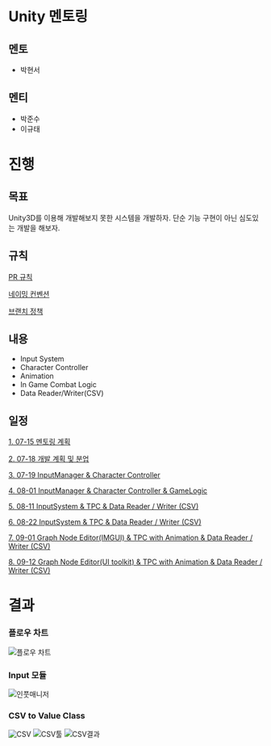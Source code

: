 # Unity 멘토링
## 멘토
* 박현서
## 멘티
* 박준수
* 이규태

# 진행
## 목표
Unity3D를 이용해 개발해보지 못한 시스템을 개발하자. 단순 기능 구현이 아닌 심도있는 개발을 해보자.


## 규칙

[PR 규칙](https://www.notion.so/PR-2b420c7d0e1e426fbebcbf200f384c4f)

[네이밍 컨벤션](https://www.notion.so/81238e41a1f14aa289e07477df72e54d)

[브랜치 정책](https://www.notion.so/fb95e71aea0348529283bcd0a9a637ac)

## 내용
* Input System
* Character Controller
* Animation
* In Game Combat Logic
* Data Reader/Writer(CSV)

## 일정

[1. 07-15 멘토링 계획](https://www.notion.so/07-15-94d21d25df044f4f8e5d72f22a626987)

[2. 07-18 개발 계획 및 분업](https://www.notion.so/07-18-d62766e8a7374aedb57b541d123b8afc)

[3. 07-19 InputManager & Character Controller](https://www.notion.so/07-19-5534b32a15b04bbca62f0cbe71a632d2)

[4. 08-01 InputManager & Character Controller & GameLogic](https://www.notion.so/08-01-1df5a8f74e184a8d89e0394b1fe9ea13)

[5. 08-11 InputSystem & TPC & Data Reader / Writer (CSV)](https://www.notion.so/08-11-7285347bb208460ea28d2336af2bb5d5)

[6. 08-22 InputSystem & TPC & Data Reader / Writer (CSV)](https://www.notion.so/08-22-69e9e9f7e60048b08f35bdcfb131a316)

[7. 09-01 Graph Node Editor(IMGUI) & TPC with Animation & Data Reader / Writer (CSV)](https://www.notion.so/09-01-53cd14facfdd4ebd85a8f5859a17b629)

[8. 09-12 Graph Node Editor(UI toolkit) & TPC with Animation & Data Reader / Writer (CSV)](https://www.notion.so/09-12-6e05916e466f4f3d90394b4d79ab88dd)


# 결과

### 플로우 차트
![플로우 차트](https://user-images.githubusercontent.com/31693348/132535927-a0b0db8b-a923-4a96-9e8b-31ff0f91c5be.png)

### Input 모듈
![인풋매니저](https://user-images.githubusercontent.com/31693348/128598665-f66cf455-e9c7-4682-87ee-89850bf41123.png)

### CSV to Value Class
![CSV](https://user-images.githubusercontent.com/23232376/133458809-cfac749d-278f-4bdb-92cc-0bfeec34b622.png)
![CSV툴](https://user-images.githubusercontent.com/23232376/133458562-ddb1fd67-d7b4-4415-821b-bb8759f8c737.png)
![CSV결과](https://user-images.githubusercontent.com/23232376/133459134-c205f9f3-8fa2-4eca-8486-f845ec32241e.png)
